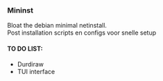 ### Mininst
Bloat the debian minimal netinstall.\
Post installation scripts en configs voor snelle setup


#### __TO DO LIST:__
- Durdiraw
- TUI interface
